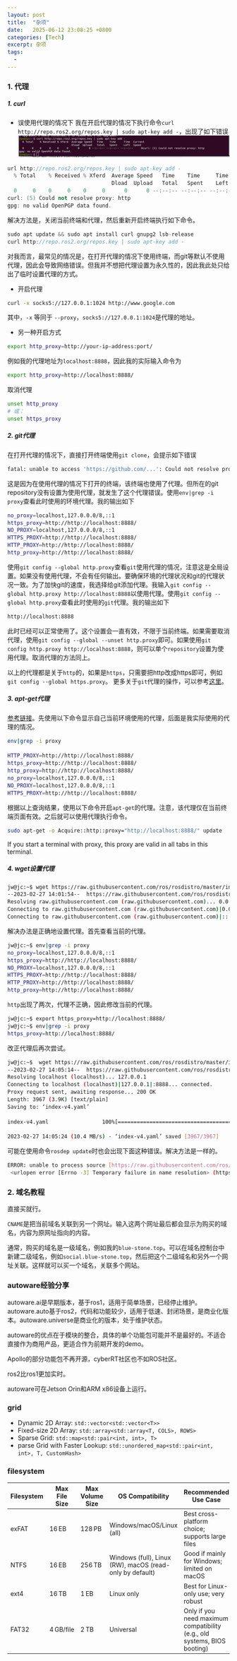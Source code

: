 ```yaml
---
layout: post
title:  "杂项"
date:   2025-06-12 23:08:25 +0800
categories: [Tech]
excerpt: 杂项
tags:
  - 
---
```


### 1. 代理

##### 1. curl

* 误使用代理的情况下
我在开启代理的情况下执行命令`curl http://repo.ros2.org/repos.key | sudo apt-key add -`，出现了如下错误
![pic1](/assets/images/posts/ros-ubuntu-qa/02-01.png)

```C++
url http://repo.ros2.org/repos.key | sudo apt-key add -
  % Total    % Received % Xferd  Average Speed   Time    Time     Time  Current
                                 Dload  Upload   Total   Spent    Left  Speed
  0     0    0     0    0     0      0      0 --:--:-- --:--:-- --:--:--     0
curl: (5) Could not resolve proxy: http
gpg: no valid OpenPGP data found.
```

解决方法是，关闭当前终端和代理，然后重新开启终端执行如下命令。

```C++
sudo apt update && sudo apt install curl gnupg2 lsb-release
curl http://repo.ros2.org/repos.key | sudo apt-key add -
```

对我而言，最常见的情况是，在打开代理的情况下使用终端，而git等默认不使用代理，因此会导致网络错误。但我并不想把代理设置为永久性的，因此我此处只给出了临时设置代理的方式。

* 开启代理

```Bash
curl -x socks5://127.0.0.1:1024 http://www.google.com 
```

其中，`-x` 等同于 `--proxy`，`socks5://127.0.0.1:1024`是代理的地址。<br />

* 另一种开启方式

```Bash
export http_proxy=http://your-ip-address:port/
```

例如我的代理地址为`localhost:8888`，因此我的实际输入命令为

```Bash
export http_proxy=http://localhost:8888/
```

取消代理

```bash
unset http_proxy
# 或：
unset https_proxy
```

##### 2. git代理

在打开代理的情况下，直接打开终端使用`git clone`，会提示如下错误

```Bash
fatal: unable to access 'https://github.com/...': Could not resolve proxy: http
```

这是因为在使用代理的情况下打开的终端，该终端也使用了代理。但所在的git repository没有设置为使用代理，就发生了这个代理错误。使用`env|grep -i proxy`查看此时使用的环境代理。我的输出如下

```Bash
no_proxy=localhost,127.0.0.0/8,::1
https_proxy=http://http://localhost:8888/
NO_PROXY=localhost,127.0.0.0/8,::1
HTTPS_PROXY=http://http://localhost:8888/
HTTP_PROXY=http://http://localhost:8888/
http_proxy=http://http://localhost:8888/
```

使用`git config --global http.proxy`查看`git`使用代理的情况，注意这是全局设置。如果没有使用代理，不会有任何输出。要确保环境的代理状况和git的代理状况一致。为了加快git的速度，我选择给git添加代理。我输入`git config --global http.proxy http://localhost:8888`以使用代理。使用`git config --global http.proxy`查看此时使用的`git`代理。我的输出如下

```Bash
http://localhost:8888
```

此时已经可以正常使用了。这个设置会一直有效，不限于当前终端。如果需要取消代理，使用`git config --global --unset http.proxy`即可。如果使用`git config http.proxy http://localhost:8888`，则可以单个`repository`设置为使用代理。取消代理的方法同上。</br>

以上的代理都是关于`http`的，如果是`https`，只需要把http改成https即可，例如`git config --global https.proxy`。
更多关于`git`代理的操作，可以参考[这里](https://www.jianshu.com/p/739f139cf13c)。</br>

##### 3. apt-get代理

[参考链接](https://blog.csdn.net/lonelysky/article/details/81059339)。先使用以下命令显示自己当前环境使用的代理，后面是我实际使用的代理的情况。

```bash
env|grep -i proxy

HTTP_PROXY=http://http://localhost:8888/
https_proxy=http://http://localhost:8888/
http_proxy=http://http://localhost:8888/
no_proxy=localhost,127.0.0.0/8,::1
NO_PROXY=localhost,127.0.0.0/8,::1
HTTPS_PROXY=http://http://localhost:8888/
```

根据以上查询结果，使用以下命令开启`apt-get`的代理。注意，该代理仅在当前终端页面有效。之后就可以使用代理执行命令。

```bash
sudo apt-get -o Acquire::http::proxy="http://localhost:8888/" update
```

If you start a terminal with proxy, this proxy are valid in all tabs in this terminal.</br>

##### 4. wget设置代理

```Bash
jw@jc:~$ wget https://raw.githubusercontent.com/ros/rosdistro/master/index-v4.yaml
--2023-02-27 14:01:54--  https://raw.githubusercontent.com/ros/rosdistro/master/index-v4.yaml
Resolving raw.githubusercontent.com (raw.githubusercontent.com)... 0.0.0.0, ::
Connecting to raw.githubusercontent.com (raw.githubusercontent.com)|0.0.0.0|:443... failed: Connection refused.
Connecting to raw.githubusercontent.com (raw.githubusercontent.com)|::|:443... failed: Connection refused.
```

解决办法是正确地设置代理。首先查看当前的代理。

```Bash
jw@jc:~$ env|grep -i proxy
no_proxy=localhost,127.0.0.0/8,::1
https_proxy=http://http://localhost:8888/
NO_PROXY=localhost,127.0.0.0/8,::1
HTTPS_PROXY=http://http://localhost:8888/
HTTP_PROXY=http://http://localhost:8888/
http_proxy=http://http://localhost:8888/
```

`http`出现了两次，代理不正确，因此修改当前的代理。

```Bash
jw@jc:~$ export https_proxy=http://localhost:8888/
jw@jc:~$ env|grep -i proxy
https_proxy=http://localhost:8888/
```

改正代理后再次尝试。

```Bash
jw@jc:~$  wget https://raw.githubusercontent.com/ros/rosdistro/master/index-v4.yaml
--2023-02-27 14:05:14--  https://raw.githubusercontent.com/ros/rosdistro/master/index-v4.yaml
Resolving localhost (localhost)... 127.0.0.1
Connecting to localhost (localhost)|127.0.0.1|:8888... connected.
Proxy request sent, awaiting response... 200 OK
Length: 3967 (3.9K) [text/plain]
Saving to: ‘index-v4.yaml’

index-v4.yaml                 100%[=================================================>]   3.87K  --.-KB/s    in 0s      

2023-02-27 14:05:24 (10.4 MB/s) - ‘index-v4.yaml’ saved [3967/3967]
```

可能在使用命令`rosdep update`时也会出现下面这种错误。解决方法是一样的。

```Bash
ERROR: unable to process source [https://raw.githubusercontent.com/ros/rosdistro/master/rosdep/python.yaml]:
 <urlopen error [Errno -3] Temporary failure in name resolution> (https://raw.githubusercontent.com/ros/rosdistro/master/rosdep/python.yaml)
```

### 2. 域名教程

直接买就行。

`CNAME`是把当前域名关联到另一个网址。输入这两个网址最后都会显示为购买的域名，内容为原网址指向的内容。

通常，购买的域名是一级域名，例如我的`blue-stone.top`。可以在域名控制台中新建二级域名，例如`social.blue-stone.top`，然后把这个二级域名和另外一个网址关联。这样就可以买一个域名，关联多个网站。

### autoware经验分享

autoware.ai是早期版本，基于ros1，适用于简单场景，已经停止维护。autoware.auto基于ros2，代码和功能较少，适用于低速、封闭场景，是商业化版本。autoware.universe是商业化的版本，处于维护状态。

autoware的优点在于模块的整合，具体的单个功能包可能并不是最好的。不适合直接作为商用产品，更适合作为前期开发的demo。

Apollo的部分功能包不再开源，cyberRT社区也不如ROS社区。

ros2比ros1更加实时。

autoware可在Jetson Orin和ARM x86设备上运行。

### grid

* Dynamic 2D Array: `std::vector<std::vector<T>>`
* Fixed-size 2D Array: `std::array<std::array<T, COLS>, ROWS>`
* Sparse Grid: `std::map<std::pair<int, int>, T>`
* parse Grid with Faster Lookup: `std::unordered_map<std::pair<int, int>, T, CustomHash>`

### filesystem

|Filesystem |Max File Size |Max Volume Size |OS Compatibility |Recommended Use Case|
|---|---|---|---|---|
|exFAT |16 EB| 128 PB |Windows/macOS/Linux (all) |Best cross-platform choice; supports large files|
|NTFS |16 EB |256 TB| Windows (full), Linux (RW), macOS (read-only by default) |Good if mainly for Windows; limited on macOS|
|ext4 |16 TB |1 EB| Linux only |Best for Linux-only use; very robust|
|FAT32| 4 GB/file |2 TB |Universal |Only if you need maximum compatibility (e.g., old systems, BIOS booting)|